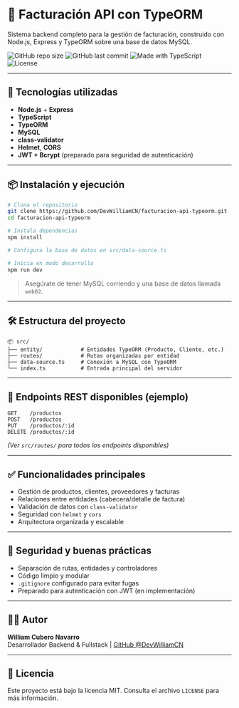 
# 🧾 Facturación API con TypeORM

Sistema backend completo para la gestión de facturación, construido con Node.js, Express y TypeORM sobre una base de datos MySQL.

![GitHub repo size](https://img.shields.io/github/repo-size/DevWilliamCN/facturacion-api-typeorm?style=flat-square)
![GitHub last commit](https://img.shields.io/github/last-commit/DevWilliamCN/facturacion-api-typeorm?style=flat-square)
![Made with TypeScript](https://img.shields.io/badge/Made%20with-TypeScript-blue?style=flat-square)
![License](https://img.shields.io/github/license/DevWilliamCN/facturacion-api-typeorm?style=flat-square)

---

## 🚀 Tecnologías utilizadas

- **Node.js** + **Express**
- **TypeScript**
- **TypeORM**
- **MySQL**
- **class-validator**
- **Helmet**, **CORS**
- **JWT + Bcrypt** (preparado para seguridad de autenticación)

---

## 📦 Instalación y ejecución

```bash
# Clona el repositorio
git clone https://github.com/DevWilliamCN/facturacion-api-typeorm.git
cd facturacion-api-typeorm

# Instala dependencias
npm install

# Configura la base de datos en src/data-source.ts

# Inicia en modo desarrollo
npm run dev
```

> Asegúrate de tener MySQL corriendo y una base de datos llamada `web02`.

---

## 🛠️ Estructura del proyecto

```
📦 src/
├── entity/            # Entidades TypeORM (Producto, Cliente, etc.)
├── routes/            # Rutas organizadas por entidad
├── data-source.ts     # Conexión a MySQL con TypeORM
└── index.ts           # Entrada principal del servidor
```

---

## 🧪 Endpoints REST disponibles (ejemplo)

```
GET    /productos
POST   /productos
PUT    /productos/:id
DELETE /productos/:id
```

*(Ver `src/routes/` para todos los endpoints disponibles)*

---

## ✅ Funcionalidades principales

- Gestión de productos, clientes, proveedores y facturas
- Relaciones entre entidades (cabecera/detalle de factura)
- Validación de datos con `class-validator`
- Seguridad con `helmet` y `cors`
- Arquitectura organizada y escalable

---

## 🔐 Seguridad y buenas prácticas

- Separación de rutas, entidades y controladores
- Código limpio y modular
- `.gitignore` configurado para evitar fugas
- Preparado para autenticación con JWT (en implementación)

---

## 👨‍💻 Autor

**William Cubero Navarro**  
Desarrollador Backend & Fullstack | [GitHub @DevWilliamCN](https://github.com/DevWilliamCN)

---

## 📄 Licencia

Este proyecto está bajo la licencia MIT. Consulta el archivo `LICENSE` para más información.
